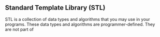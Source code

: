 ## Standard Template Library (STL)

STL is a collection of data types and algorithms that you may use in your programs. These data types and algorithms are programmer-defined. They are not part of 
